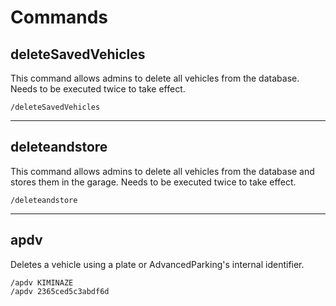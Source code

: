 # Commands

## deleteSavedVehicles

This command allows admins to delete all vehicles from the database. Needs to be executed twice to take effect.

```
/deleteSavedVehicles
```



***

## deleteandstore

This command allows admins to delete all vehicles from the database and stores them in the garage. Needs to be executed twice to take effect.

```
/deleteandstore
```



***

## apdv

Deletes a vehicle using a plate or AdvancedParking's internal identifier.

```
/apdv KIMINAZE
/apdv 2365ced5c3abdf6d
```
